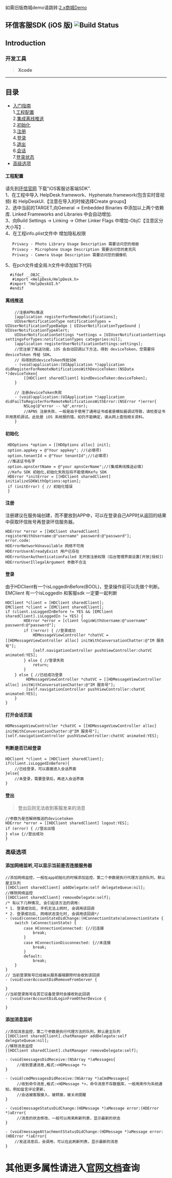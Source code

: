
如需旧版商城demo请跳转:[2.x商城Demo](https://github.com/easemob/helpdeskdemo-ios/tree/master-2.x)



## 环信客服SDK (iOS 版) ![Build Status](https://travis-ci.org/easemob/kefu-ios-demo.svg?branch=dev-full)


## Introduction


### 开发工具

> **Xcode**


----

## 目录

* [入门指南](#Getting_started_guide)<br>
  1.[工程配置](#Guide_build) <br>
  2.[集成离线推送](#Guide_APNs) <br>
  2.[初始化](#Guide_init)<br>
  3.[注册](#Guide_register)<br>
  4.[登录](#Guide_login)<br>
  5.[退出](#Guide_logout)<br>
  6.[会话](#Guide_Chat)<br>
  7.[登录状态](#Guide_Login_Status)<br>
* [高级选项](#Advanced_Option)<br>


#### <A NAME="Guide_build"></A>工程配置
 请先到[环信官网](http://www.easemob.com/download/cs) 下载"iOS客服访客端SDK".<br>
 1、在工程中导入 HelpDesk.framework、Hyphenate.framework(包含实时音视频) 和 HelpDeskUI.【注意在导入的时候选择Create groups】<br>
 2、选中当前的TARGET,向General → Embedded Binaries 中添加以上两个依赖库. Linked Frameworks and Libraries 中会自动增加. <br>
 3、向Build Settings → Linking → Other Linker Flags 中增加-ObjC【注意区分大小写】. <br>
 4、在工程info.plist文件中 增加隐私权限 <br>
 ```
    Privacy - Photo Library Usage Description 需要访问您的相册
    Privacy - Microphone Usage Description 需要访问您的麦克风
    Privacy - Camera Usage Description 需要访问您的摄像机
 ```
 5、在pch文件或全局.h文件中添加如下代码<br>
 ```
   #ifdef __OBJC__
    #import <HelpDesk/HelpDesk.h>
   #import "HelpDeskUI.h"
   #endif
   ```
#### <A NAME="Guide_APNs"></A>离线推送
```
    //注册APNs推送
    [application registerForRemoteNotifications];
    UIUserNotificationType notificationTypes = UIUserNotificationTypeBadge | UIUserNotificationTypeSound |   UIUserNotificationTypeAlert;
    UIUserNotificationSettings *settings = [UIUserNotificationSettings settingsForTypes:notificationTypes categories:nil];
    [application registerUserNotificationSettings:settings];
    //您注册了推送功能，iOS 会自动回调以下方法，得到 deviceToken，您需要将 deviceToken 传给 SDK。
    // 将得到的deviceToken传给SDK
    - (void)application:(UIApplication *)application didRegisterForRemoteNotificationsWithDeviceToken:(NSData *)deviceToken{
        [[HDClient sharedClient] bindDeviceToken:deviceToken];
    }

    // 注册deviceToken失败
    - (void)application:(UIApplication *)application didFailToRegisterForRemoteNotificationsWithError:(NSError *)error{
        NSLog(@"error -- %@",error);
        //APNS 注册失败，一般是由于使用了通用证书或者是模拟器调试导致，请检查证书并用真机调试。此处是 iOS 系统报的错，如仍不能确定，请从网上查找相关资料。
    }
```
#### <A NAME="Guide_init"></A>初始化
```
 HDOptions *option = [[HDOptions alloc] init];
 option.appkey = @"Your appkey"; //(必填项)
 option.tenantId = @"Your tenantId";//(必填项)
 //推送证书名字
 option.apnsCertName = @"your apnsCerName";//(集成离线推送必填)
 //Kefu SDK 初始化,初始化失败后将不能使用Kefu SDK
 HDError *initError = [[HDClient sharedClient] initializeSDKWithOptions:option];
 if (initError) { // 初始化错误
 }
 ```

#### <A NAME="Guide_register"></A>注册

注册建议在服务端创建，而不要放到APP中，可以在登录自己APP时从返回的结果中获取环信账号再登录环信服务器。
```
HDError *error = [[HDClient sharedClient] registerWithUsername:@"username" password:@"password"];
error.code:
HDErrorNetworkUnavailable 网络不可用
HDErrorUserAlreadyExist 用户已存在
HDErrorUserAuthenticationFailed 无开放注册权限（后台管理界面设置[开放|授权]）
HDErrorUserIllegalArgument 参数不合法
```
#### <A NAME="Guide_login"></A>登录
由于HDClient有一个isLoggedInBefore(BOOL)，登录操作前可以先做个判断。
EMClient 有一个isLoggedIn  和客服sdk 一定要一起判断
```
HDClient *client = [HDClient sharedClient];
EMClient *client = [EMClient sharedClient];
if (client.isLoggedInBefore != YES && [EMClient sharedClient].isLoggedIn != YES) {
        HDError *error = [client loginWithUsername:@"username" password:@"password"];
        if (!error) { //登录成功
            HDMessageViewController *chatVC = [[HDMessageViewController alloc] initWithConversationChatter:@"IM 服务号"];
            [self.navigationController pushViewController:chatVC animated:YES];
        } else { //登录失败
            return;
        }
    } else { //已经成功登录
         HDMessageViewController *chatVC = [[HDMessageViewController alloc] initWithConversationChatter:@"IM 服务号"];
         [self.navigationController pushViewController:chatVC animated:YES];
    }
}

```

#### <A NAME="Guide_Chat"></A>打开会话页面

```
HDMessageViewController *chatVC = [[HDMessageViewController alloc] initWithConversationChatter:@"IM 服务号"];
[self.navigationController pushViewController:chatVC animated:YES];
```
#### <A NAME="Guide_Login_Status"></A>判断是否已经登录

```
HDClient *client = [HDClient sharedClient];
if(client.isLoggedInBefore){
    //已经登录，可以直接进入会话界面
}else{
    //未登录，需要登录后，再进入会话界面
}
```
#### <A NAME="Guide_logout"></A>登出
>登出后则无法收到客服发来的消息
```
//参数为是否解绑推送的devicetoken
HDError *error = [[HDClient sharedClient] logout:YES];
if (error) { //登出出错
} else {//登出成功
}
```
### <A NAME="Advanced_Option"></A>高级选项

#### 添加网络监听,可以显示当前是否连接服务器

```
//添加网络监控，一般在app初始化的时候添加监控，第二个参数是执行代理方法的队列，默认是主队列
[[HDClient sharedClient] addDelegate:self delegateQueue:nil];
//移除网络监控
[[HDClient sharedClient] removeDelegate:self];
/* 有以下几种情况, 会引起该方法的调用:
* 1. 登录成功后, 手机无法上网时, 会调用该回调
* 2. 登录成功后, 网络状态变化时, 会调用该回调*/
- (void)connectionStateDidChange:(HConnectionState)aConnectionState {
    switch (aConnectionState) {
        case HConnectionConnected: {//已连接
            break;
        }
        case HConnectionDisconnected: {//未连接
            break;
        }
        default:
            break;
    }
}
// 当前登录账号已经被从服务器端删除时会收到该回调
- (void)userAccountDidRemoveFromServer {
    
}
//当前登录账号在其它设备登录时会接收到此回调
- (void)userAccountDidLoginFromOtherDevice {
    
}
```
#### 添加消息监听

```
//添加消息监控，第二个参数是执行代理方法的队列，默认是主队列
[[HDClient sharedClient].chatManager addDelegate:self delegateQueue:nil];
//移除消息监控
[[HDClient sharedClient].chatManager removeDelegate:self];

- (void)messagesDidReceive:(NSArray *)aMessages{
     //收到普通消息,格式:<HDMessage *>
}

- (void)cmdMessagesDidReceive:(NSArray *)aCmdMessages{
     //收到命令消息,格式:<HDMessage *>，命令消息不存数据库，一般用来作为系统通知，例如留言评论更新，
     //会话被客服接入，被转接，被关闭提醒
}

- (void)messageStatusDidChange:(HDMessage *)aMessage error:(HDError *)aError{
     //消息的状态修改，一般可以用来刷新列表，显示最新的状态
}

- (void)messageAttachmentStatusDidChange:(HDMessage *)aMessage error:(HDError *)aError{
    //发送消息后，会调用，可以在此刷新列表，显示最新的消息
}
```

#  其他更多属性请进入[官网文档](http://docs.easemob.com/cs/300visitoraccess/iossdk)查询


